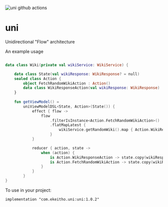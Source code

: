 ![uni github actions](https://github.com/ekeitho/uni/actions/workflows/android.yml/badge.svg)

# uni
Unidirectional "Flow" architecture

An example usage
```kotlin

data class Wiki(private val wikiService: WikiService) {

    data class State(val wikiResponse: WikiResponse? = null)
    sealed class Action {
        object FetchRandomWikiAction : Action()
        data class WikiResponseAction(val wikiResponse: WikiResponse) : Action()
    }
    
    fun getViewModel() =
        uniViewModelDSL<State, Action>(State()) {
            effect { flow ->
                flow
                    .filterIsInstance<Action.FetchRandomWikiAction>()
                    .flatMapLatest {
                        wikiService.getRandomWiki().map { Action.WikiResponseAction(it) }
                    }
            }

            reducer { action, state ->
                when (action) {
                    is Action.WikiResponseAction -> state.copy(wikiResponse = action.wikiResponse)
                    is Action.FetchRandomWikiAction -> state.copy(wikiResponse = null)
                }
            }
        }
}

```

To use in your project:

```
implementation "com.ekeitho.uni:uni:1.0.2"
```
